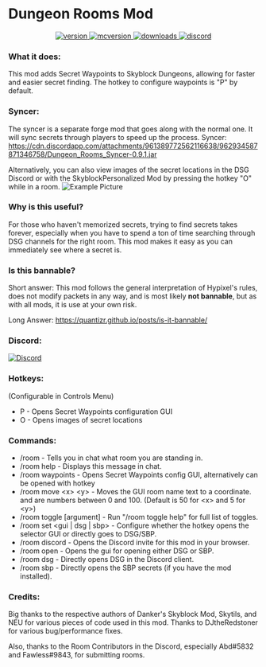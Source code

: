 # Dungeon Rooms Mod

<p align="center">
  <a href="https://github.com/Quantizr/DungeonRoomsMod/releases/latest" target="_blank">
    <img alt="version" src="https://img.shields.io/github/v/release/Quantizr/DungeonRoomsMod?color=%239f00ff&style=for-the-badge" />
  </a>
  <a href="https://files.minecraftforge.net/net/minecraftforge/forge/index_1.8.9.html" target="_blank">
    <img alt="mcversion" src="https://img.shields.io/badge/MC%20Version-1.8.9-blue?color=%239f00ff&style=for-the-badge" />
  </a>
  <a href="https://github.com/Quantizr/DungeonRoomsMod/releases/latest" target="_blank">
    <img alt="downloads" src="https://img.shields.io/github/downloads/Quantizr/DungeonRoomsMod/total?color=%239f00ff&style=for-the-badge" />
  </a>
  <a href="https://discord.gg/kr2M7WutgJ" target="_blank">
    <img alt="discord" src="https://img.shields.io/discord/804143990869590066?color=%239f00ff&label=Discord&style=for-the-badge" />
  </a>
</p>

### What it does:
This mod adds Secret Waypoints to Skyblock Dungeons, allowing for faster and easier secret finding. The hotkey to configure waypoints is "P" by default.

### Syncer:
The syncer is a separate forge mod that goes along with the normal one. It will sync secrets through players to speed up the process.
Syncer: https://cdn.discordapp.com/attachments/961389772562116638/962934587871346758/Dungeon_Rooms_Syncer-0.9.1.jar

Alternatively, you can also view images of the secret locations in the DSG Discord or with the SkyblockPersonalized Mod by pressing the hotkey "O" while in a room.
![Example Picture](https://hypixel.net/attachments/2481105/)

### Why is this useful?
For those who haven't memorized secrets, trying to find secrets takes forever, especially when you have to spend a ton of time searching through DSG channels for the right room. This mod makes it easy as you can immediately see where a secret is.

### Is this bannable?
Short answer: This mod follows the general interpretation of Hypixel's rules, does not modify packets in any way, and is most likely **not bannable**, but as with all mods, it is use at your own risk.

Long Answer: https://quantizr.github.io/posts/is-it-bannable/


### Discord:
[![Discord](https://img.shields.io/discord/804143990869590066?color=%239f00ff&label=Discord&style=for-the-badge)](https://discord.gg/7B5RbsArYK)


### Hotkeys:
(Configurable in Controls Menu)
 - P - Opens Secret Waypoints configuration GUI
 - O - Opens images of secret locations
 
### Commands:
 - /room - Tells you in chat what room you are standing in.
 - /room help - Displays this message in chat.
 - /room waypoints - Opens Secret Waypoints config GUI, alternatively can be opened with hotkey
 - /room move \<x\> \<y\> - Moves the GUI room name text to a coordinate. <x> and <y> are numbers between 0 and 100. (Default is 50 for \<x\> and 5 for \<y\>)
 - /room toggle \[argument\] - Run "/room toggle help" for full list of toggles.
 - /room set \<gui | dsg | sbp\> - Configure whether the hotkey opens the selector GUI or directly goes to DSG/SBP.
 - /room discord - Opens the Discord invite for this mod in your browser.
 - /room open - Opens the gui for opening either DSG or SBP.
 - /room dsg - Directly opens DSG in the Discord client.
 - /room sbp - Directly opens the SBP secrets (if you have the mod installed).
 
### Credits:
Big thanks to the respective authors of Danker's Skyblock Mod, Skytils, and NEU for various pieces of code used in this mod.
Thanks to DJtheRedstoner for various bug/performance fixes.

Also, thanks to the Room Contributors in the Discord, especially Abd#5832 and Fawless#9843, for submitting rooms.
